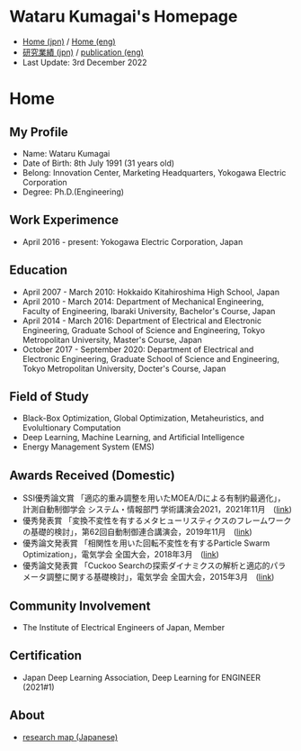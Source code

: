 # Wataru Kumagai's Homepage
* [Home (jpn)](https://watarukumagai-git.github.io/) / [Home (eng)](https://watarukumagai-git.github.io/home_eng/)
* [研究業績 (jpn)](https://watarukumagai-git.github.io/publication/) / [publication (eng)](https://watarukumagai-git.github.io/publication_eng/)
* Last Update: 3rd December 2022

# Home
## My Profile
* Name: Wataru Kumagai
* Date of Birth: 8th July 1991 (31 years old)
* Belong: Innovation Center, Marketing Headquarters, Yokogawa Electric Corporation
* Degree: Ph.D.(Engineering)

## Work Experimence
* April 2016 - present: Yokogawa Electric Corporation, Japan

## Education
* April 2007 - March 2010: Hokkaido Kitahiroshima High School, Japan
* April 2010 - March 2014: Department of Mechanical Engineering, Faculty of Engineering, Ibaraki University, Bachelor's Course, Japan
* April 2014 - March 2016: Department of Electrical and Electronic Engineering, Graduate School of Science and Engineering, Tokyo Metropolitan University, Master's Course, Japan
* October 2017 - September 2020: Department of Electrical and Electronic Engineering, Graduate School of Science and Engineering, Tokyo Metropolitan University, Docter's Course, Japan

## Field of Study
* Black-Box Optimization, Global Optimization, Metaheuristics, and Evolultionary Computation
* Deep Learning, Machine Learning, and Artificial Intelligence
* Energy Management System (EMS)

## Awards Received (Domestic)
* SSI優秀論文賞 「適応的重み調整を用いたMOEA/Dによる有制約最適化」，計測自動制御学会 システム・情報部門 学術講演会2021，2021年11月　([link](https://ssi2021.sice.or.jp/awards.php))
* 優秀発表賞 「変換不変性を有するメタヒューリスティクスのフレームワークの基礎的検討」，第62回自動制御連合講演会，2019年11月　([link](https://www.jsme.or.jp/conference/rengo62/))
* 優秀論文発表賞 「相関性を用いた回転不変性を有するParticle Swarm Optimization」，電気学会 全国大会，2018年3月　([link](https://www.iee.jp/blog/epaward_2018/))
* 優秀論文発表賞 「Cuckoo Searchの探索ダイナミクスの解析と適応的パラメータ調整に関する基礎検討」，電気学会 全国大会，2015年3月　([link](http://denki.iee.jp/?page_id=13998))

## Community Involvement
* The Institute of Electrical Engineers of Japan, Member

## Certification
* Japan Deep Learning Association, Deep Learning for ENGINEER (2021#1)

## About
* [research map (Japanese)](https://researchmap.jp/kumawata)
